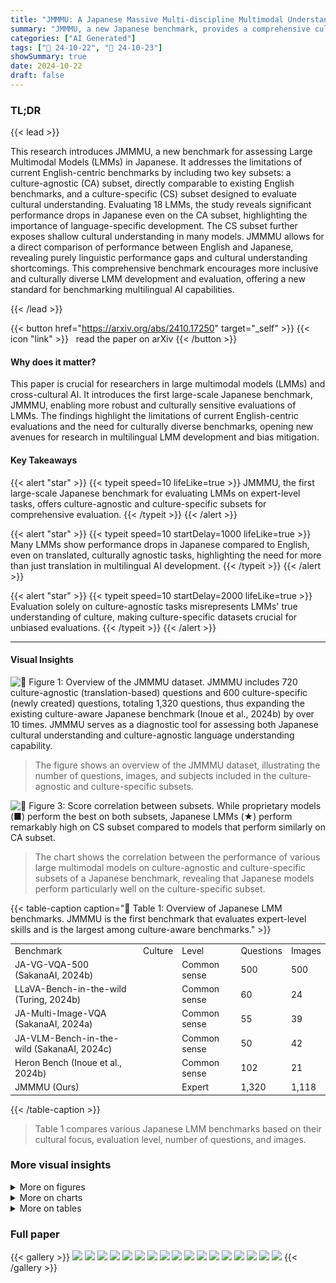 ```yaml
---
title: "JMMMU: A Japanese Massive Multi-discipline Multimodal Understanding Benchmark for Culture-aware Evaluation"
summary: "JMMMU, a new Japanese benchmark, provides a comprehensive culture-aware evaluation for Large Multimodal Models, revealing significant performance gaps and highlighting the need for culturally diverse ..."
categories: ["AI Generated"]
tags: ["🔖 24-10-22", "🤗 24-10-23"]
showSummary: true
date: 2024-10-22
draft: false
---
```


### TL;DR


{{< lead >}}

This research introduces JMMMU, a new benchmark for assessing Large Multimodal Models (LMMs) in Japanese.  It addresses the limitations of current English-centric benchmarks by including two key subsets: a culture-agnostic (CA) subset, directly comparable to existing English benchmarks, and a culture-specific (CS) subset designed to evaluate cultural understanding.  Evaluating 18 LMMs, the study reveals significant performance drops in Japanese even on the CA subset, highlighting the importance of language-specific development.  The CS subset further exposes shallow cultural understanding in many models. JMMMU allows for a direct comparison of performance between English and Japanese, revealing purely linguistic performance gaps and cultural understanding shortcomings. This comprehensive benchmark encourages more inclusive and culturally diverse LMM development and evaluation, offering a new standard for benchmarking multilingual AI capabilities.

{{< /lead >}}


{{< button href="https://arxiv.org/abs/2410.17250" target="_self" >}}
{{< icon "link" >}} &nbsp; read the paper on arXiv
{{< /button >}}

#### Why does it matter?
This paper is crucial for researchers in large multimodal models (LMMs) and cross-cultural AI. It introduces the first large-scale Japanese benchmark, JMMMU, enabling more robust and culturally sensitive evaluations of LMMs.  The findings highlight the limitations of current English-centric evaluations and the need for culturally diverse benchmarks, opening new avenues for research in multilingual LMM development and bias mitigation.
#### Key Takeaways

{{< alert "star" >}}
{{< typeit speed=10 lifeLike=true >}} JMMMU, the first large-scale Japanese benchmark for evaluating LMMs on expert-level tasks, offers culture-agnostic and culture-specific subsets for comprehensive evaluation. {{< /typeit >}}
{{< /alert >}}

{{< alert "star" >}}
{{< typeit speed=10 startDelay=1000 lifeLike=true >}} Many LMMs show performance drops in Japanese compared to English, even on translated, culturally agnostic tasks, highlighting the need for more than just translation in multilingual AI development. {{< /typeit >}}
{{< /alert >}}

{{< alert "star" >}}
{{< typeit speed=10 startDelay=2000 lifeLike=true >}} Evaluation solely on culture-agnostic tasks misrepresents LMMs' true understanding of culture, making culture-specific datasets crucial for unbiased evaluations. {{< /typeit >}}
{{< /alert >}}

------
#### Visual Insights



![](figures/figures_2_0.png "🔼 Figure 1: Overview of the JMMMU dataset. JMMMU includes 720 culture-agnostic (translation-based) questions and 600 culture-specific (newly created) questions, totaling 1,320 questions, thus expanding the existing culture-aware Japanese benchmark (Inoue et al., 2024b) by over 10 times. JMMMU serves as a diagnostic tool for assessing both Japanese cultural understanding and culture-agnostic language understanding capability.")

> The figure shows an overview of the JMMMU dataset, illustrating the number of questions, images, and subjects included in the culture-agnostic and culture-specific subsets.





![](charts/charts_6_0.png "🔼 Figure 3: Score correlation between subsets. While proprietary models (■) perform the best on both subsets, Japanese LMMs (★) perform remarkably high on CS subset compared to models that perform similarly on CA subset.")

> The chart shows the correlation between the performance of various large multimodal models on culture-agnostic and culture-specific subsets of a Japanese benchmark, revealing that Japanese models perform particularly well on the culture-specific subset.





{{< table-caption caption="🔽 Table 1: Overview of Japanese LMM benchmarks. JMMMU is the first benchmark that evaluates expert-level skills and is the largest among culture-aware benchmarks." >}}
<table id='6' style='font-size:14px'><tr><td>Benchmark</td><td>Culture</td><td>Level</td><td>Questions</td><td>Images</td></tr><tr><td>JA-VG-VQA-500 (SakanaAI, 2024b)</td><td></td><td>Common sense</td><td>500</td><td>500</td></tr><tr><td>LLaVA-Bench-in-the-wild (Turing, 2024b)</td><td></td><td>Common sense</td><td>60</td><td>24</td></tr><tr><td>JA-Multi-Image-VQA (SakanaAI, 2024a)</td><td></td><td>Common sense</td><td>55</td><td>39</td></tr><tr><td>JA-VLM-Bench-in-the-wild (SakanaAI, 2024c)</td><td></td><td>Common sense</td><td>50</td><td>42</td></tr><tr><td>Heron Bench (Inoue et al., 2024b)</td><td></td><td>Common sense</td><td>102</td><td>21</td></tr><tr><td>JMMMU (Ours)</td><td></td><td>Expert</td><td>1,320</td><td>1,118</td></tr></table>{{< /table-caption >}}

> Table 1 compares various Japanese LMM benchmarks based on their cultural focus, evaluation level, number of questions, and images.



### More visual insights

<details>
<summary>More on figures
</summary>


![](figures/figures_2_1.png "🔼 Figure 1: Overview of the JMMMU dataset. JMMMU includes 720 culture-agnostic (translation-based) questions and 600 culture-specific (newly created) questions, totaling 1,320 questions, thus expanding the existing culture-aware Japanese benchmark (Inoue et al., 2024b) by over 10 times. JMMMU serves as a diagnostic tool for assessing both Japanese cultural understanding and culture-agnostic language understanding capability.")

> The figure shows a pie chart illustrating the distribution of questions across various subjects in the JMMMU dataset, categorized into culture-agnostic and culture-specific subsets.


![](figures/figures_2_2.png "🔼 Figure 1: Overview of the JMMMU dataset. JMMMU includes 720 culture-agnostic (translation-based) questions and 600 culture-specific (newly created) questions, totaling 1,320 questions, thus expanding the existing culture-aware Japanese benchmark (Inoue et al., 2024b) by over 10 times. JMMMU serves as a diagnostic tool for assessing both Japanese cultural understanding and culture-agnostic language understanding capability.")

> The figure shows an overview of the JMMMU dataset, illustrating the composition of culture-agnostic and culture-specific questions and their distribution across various subjects.


![](figures/figures_4_0.png "🔼 Figure 1: Overview of the JMMMU dataset. JMMMU includes 720 culture-agnostic (translation-based) questions and 600 culture-specific (newly created) questions, totaling 1,320 questions, thus expanding the existing culture-aware Japanese benchmark (Inoue et al., 2024b) by over 10 times. JMMMU serves as a diagnostic tool for assessing both Japanese cultural understanding and culture-agnostic language understanding capability.")

> The figure shows an overview of the JMMMU dataset, detailing its composition of culture-agnostic and culture-specific questions and the number of questions and images.


![](figures/figures_7_0.png "🔼 Figure 1: Overview of the JMMMU dataset. JMMMU includes 720 culture-agnostic (translation-based) questions and 600 culture-specific (newly created) questions, totaling 1,320 questions, thus expanding the existing culture-aware Japanese benchmark (Inoue et al., 2024b) by over 10 times. JMMMU serves as a diagnostic tool for assessing both Japanese cultural understanding and culture-agnostic language understanding capability.")

> The figure shows a breakdown of the JMMMU dataset, illustrating the number of questions and images in culture-agnostic and culture-specific subsets, and highlighting the subjects covered.


![](figures/figures_8_0.png "🔼 Figure 1: Overview of the JMMMU dataset. JMMMU includes 720 culture-agnostic (translation-based) questions and 600 culture-specific (newly created) questions, totaling 1,320 questions, thus expanding the existing culture-aware Japanese benchmark (Inoue et al., 2024b) by over 10 times. JMMMU serves as a diagnostic tool for assessing both Japanese cultural understanding and culture-agnostic language understanding capability.")

> The figure shows a breakdown of the JMMMU dataset, illustrating the number of questions and images included in its culture-agnostic and culture-specific subsets, and highlighting its size and scope compared to existing benchmarks.


![](figures/figures_13_0.png "🔼 Figure 1: Overview of the JMMMU dataset. JMMMU includes 720 culture-agnostic (translation-based) questions and 600 culture-specific (newly created) questions, totaling 1,320 questions, thus expanding the existing culture-aware Japanese benchmark (Inoue et al., 2024b) by over 10 times. JMMMU serves as a diagnostic tool for assessing both Japanese cultural understanding and culture-agnostic language understanding capability.")

> The figure shows a breakdown of the JMMMU dataset, illustrating the number of questions and images in its culture-agnostic and culture-specific subsets, and highlighting its composition across various disciplines.


![](figures/figures_15_0.png "🔼 Figure 1: Overview of the JMMMU dataset. JMMMU includes 720 culture-agnostic (translation-based) questions and 600 culture-specific (newly created) questions, totaling 1,320 questions, thus expanding the existing culture-aware Japanese benchmark (Inoue et al., 2024b) by over 10 times. JMMMU serves as a diagnostic tool for assessing both Japanese cultural understanding and culture-agnostic language understanding capability.")

> The figure shows the overview of the JMMMU dataset, which includes 720 culture-agnostic and 600 culture-specific questions, totaling 1320 questions across various subjects, expanding on existing benchmarks.


![](figures/figures_15_1.png "🔼 Figure 1: Overview of the JMMMU dataset. JMMMU includes 720 culture-agnostic (translation-based) questions and 600 culture-specific (newly created) questions, totaling 1,320 questions, thus expanding the existing culture-aware Japanese benchmark (Inoue et al., 2024b) by over 10 times. JMMMU serves as a diagnostic tool for assessing both Japanese cultural understanding and culture-agnostic language understanding capability.")

> The figure shows a breakdown of the JMMMU dataset, illustrating the number of questions and images in culture-agnostic and culture-specific subsets, and highlighting its expansion compared to existing benchmarks.


![](figures/figures_15_2.png "🔼 Figure 1: Overview of the JMMMU dataset. JMMMU includes 720 culture-agnostic (translation-based) questions and 600 culture-specific (newly created) questions, totaling 1,320 questions, thus expanding the existing culture-aware Japanese benchmark (Inoue et al., 2024b) by over 10 times. JMMMU serves as a diagnostic tool for assessing both Japanese cultural understanding and culture-agnostic language understanding capability.")

> The figure shows a breakdown of the JMMMU dataset, illustrating its composition of culture-agnostic and culture-specific questions across various subject categories.


![](figures/figures_16_0.png "🔼 Figure 1: Overview of the JMMMU dataset. JMMMU includes 720 culture-agnostic (translation-based) questions and 600 culture-specific (newly created) questions, totaling 1,320 questions, thus expanding the existing culture-aware Japanese benchmark (Inoue et al., 2024b) by over 10 times. JMMMU serves as a diagnostic tool for assessing both Japanese cultural understanding and culture-agnostic language understanding capability.")

> The figure shows a visual overview of the JMMMU dataset, illustrating the number of questions, image, and subjects included in both the culture-agnostic and culture-specific subsets.


![](figures/figures_16_1.png "🔼 Figure 3: Score correlation between subsets. While proprietary models (■) perform the best on both subsets, Japanese LMMs (★) perform remarkably high on CS subset compared to models that perform similarly on CA subset.")

> The figure shows the correlation between the performance of Large Multimodal Models (LMMs) on culture-agnostic and culture-specific subsets of a Japanese benchmark.


![](figures/figures_16_2.png "🔼 Figure 1: Overview of the JMMMU dataset. JMMMU includes 720 culture-agnostic (translation-based) questions and 600 culture-specific (newly created) questions, totaling 1,320 questions, thus expanding the existing culture-aware Japanese benchmark (Inoue et al., 2024b) by over 10 times. JMMMU serves as a diagnostic tool for assessing both Japanese cultural understanding and culture-agnostic language understanding capability.")

> The figure shows an overview of the JMMMU dataset, which includes culture-agnostic and culture-specific questions and images to evaluate large multimodal models on Japanese cultural understanding and language capabilities.


![](figures/figures_16_3.png "🔼 Figure 1: Overview of the JMMMU dataset. JMMMU includes 720 culture-agnostic (translation-based) questions and 600 culture-specific (newly created) questions, totaling 1,320 questions, thus expanding the existing culture-aware Japanese benchmark (Inoue et al., 2024b) by over 10 times. JMMMU serves as a diagnostic tool for assessing both Japanese cultural understanding and culture-agnostic language understanding capability.")

> The figure shows the composition of the JMMMU dataset, detailing the number of questions, image count, and the breakdown into culture-agnostic and culture-specific subsets.


![](figures/figures_17_0.png "🔼 Figure 1: Overview of the JMMMU dataset. JMMMU includes 720 culture-agnostic (translation-based) questions and 600 culture-specific (newly created) questions, totaling 1,320 questions, thus expanding the existing culture-aware Japanese benchmark (Inoue et al., 2024b) by over 10 times. JMMMU serves as a diagnostic tool for assessing both Japanese cultural understanding and culture-agnostic language understanding capability.")

> The figure shows an overview of the JMMMU dataset, illustrating the distribution of culture-agnostic and culture-specific questions across various subjects.


![](figures/figures_17_1.png "🔼 Figure 1: Overview of the JMMMU dataset. JMMMU includes 720 culture-agnostic (translation-based) questions and 600 culture-specific (newly created) questions, totaling 1,320 questions, thus expanding the existing culture-aware Japanese benchmark (Inoue et al., 2024b) by over 10 times. JMMMU serves as a diagnostic tool for assessing both Japanese cultural understanding and culture-agnostic language understanding capability.")

> The figure shows an overview of the JMMMU dataset, illustrating the number of questions, images, and the breakdown between culture-agnostic and culture-specific subjects.


![](figures/figures_17_2.png "🔼 Figure 1: Overview of the JMMMU dataset. JMMMU includes 720 culture-agnostic (translation-based) questions and 600 culture-specific (newly created) questions, totaling 1,320 questions, thus expanding the existing culture-aware Japanese benchmark (Inoue et al., 2024b) by over 10 times. JMMMU serves as a diagnostic tool for assessing both Japanese cultural understanding and culture-agnostic language understanding capability.")

> The figure shows an overview of the JMMMU dataset, illustrating its composition of culture-agnostic and culture-specific questions and the subjects covered.


![](figures/figures_17_3.png "🔼 Figure 1: Overview of the JMMMU dataset. JMMMU includes 720 culture-agnostic (translation-based) questions and 600 culture-specific (newly created) questions, totaling 1,320 questions, thus expanding the existing culture-aware Japanese benchmark (Inoue et al., 2024b) by over 10 times. JMMMU serves as a diagnostic tool for assessing both Japanese cultural understanding and culture-agnostic language understanding capability.")

> The figure shows an overview of the JMMMU dataset, illustrating its composition of culture-agnostic and culture-specific questions and the overall number of questions and images.


![](figures/figures_17_4.png "🔼 Figure 1: Overview of the JMMMU dataset. JMMMU includes 720 culture-agnostic (translation-based) questions and 600 culture-specific (newly created) questions, totaling 1,320 questions, thus expanding the existing culture-aware Japanese benchmark (Inoue et al., 2024b) by over 10 times. JMMMU serves as a diagnostic tool for assessing both Japanese cultural understanding and culture-agnostic language understanding capability.")

> The figure shows an overview of the JMMMU dataset, illustrating its composition of culture-agnostic and culture-specific questions, totaling 1320 questions across various subjects.


![](figures/figures_17_5.png "🔼 Figure 1: Overview of the JMMMU dataset. JMMMU includes 720 culture-agnostic (translation-based) questions and 600 culture-specific (newly created) questions, totaling 1,320 questions, thus expanding the existing culture-aware Japanese benchmark (Inoue et al., 2024b) by over 10 times. JMMMU serves as a diagnostic tool for assessing both Japanese cultural understanding and culture-agnostic language understanding capability.")

> The figure shows a breakdown of the JMMMU dataset, illustrating the number of questions and images included in the culture-agnostic and culture-specific subsets.


![](figures/figures_17_6.png "🔼 Figure E: Examples in culture-specific subjects. The questions are created by Japanese native speakers and requires knowledge of Japanese culture.")

> The figure shows example questions from the culture-specific subset of the JMMMU benchmark, highlighting the cultural knowledge required to answer them.


![](figures/figures_17_7.png "🔼 Figure 6: Examples from each error type: (a) Lack of Knowledge, where the model does not know the necessary information; (b) Image Recognition Errors, where the model fails to correctly interpret the image; (c) Answer Rejection, where the model rejects to answer; and (d) Textual Misunderstanding, where the response is not aligned with the question.")

> Figure 6 shows four examples of GPT-40's errors in JMMMU, categorized by error type: lack of knowledge, image recognition error, answer rejection, and textual misunderstanding.


</details>



<details>
<summary>More on charts
</summary>


![](charts/charts_7_0.png "🔼 Figure 5: Error distribution over culture-specific subjects. Lack of Knowledge is the majority error type at over 50%.")

> The chart shows the distribution of error types in GPT-40's responses to culture-specific questions, with the majority (53.8%) being due to a lack of knowledge.


![](charts/charts_14_0.png "🔼 Figure 3: Score correlation between subsets. While proprietary models (■) perform the best on both subsets, Japanese LMMs (★) perform remarkably high on CS subset compared to models that perform similarly on CA subset.")

> The chart shows the correlation between the performance of various Large Multimodal Models (LMMs) on culture-agnostic and culture-specific subsets of a Japanese benchmark, highlighting the superior performance of Japanese LMMs on culture-specific tasks.


</details>



<details>
<summary>More on tables
</summary>


{{< table-caption caption="🔽 Table 2: Overall results. CA (EN) shows the result on culture agnostic subset in English. The rest of the results are average and individual subjects' scores on JMMMU. †denotes Japanese LMMs. The best-performing model among open source and proprietary models are in bold. Overall, the performance is up to 40.5% for open-source, and 58.6% for proprietary models, leaving great room for improvement." >}}
<table id='1' style='font-size:14px'><tr><td>Models</td><td>Overall (1,320)</td><td>CS (600)</td><td>CA (720)</td><td>CA (EN) (720)</td><td>Jpn. Art (150)</td><td>Jpn. Heritage (150)</td><td>Jpn. History (150)</td><td>World History (150)</td><td>Art & Psych. (90)</td><td>Business (150)</td><td>Science (120)</td><td>Health & Medicine (150)</td><td>Tech & Eng. (210)</td></tr><tr><td>Random</td><td>24.8</td><td>25.0</td><td>24.6</td><td>24.6</td><td>25.0</td><td>25.0</td><td>25.0</td><td>25.0</td><td>25.4</td><td>25.0</td><td>22.8</td><td>25.6</td><td>24.3</td></tr><tr><td>Open Source</td><td></td><td></td><td></td><td></td><td></td><td></td><td></td><td></td><td></td><td></td><td></td><td></td><td></td></tr><tr><td>LLa VA-OV-0.5B</td><td>26.0</td><td>23.3</td><td>28.2</td><td>29.4</td><td>22.7</td><td>22.7</td><td>24.0</td><td>24.0</td><td>26.7</td><td>27.3</td><td>24.2</td><td>30.7</td><td>30.0</td></tr><tr><td>Intern VL2-2B</td><td>28.3</td><td>29.2</td><td>27.6</td><td>31.9</td><td>31.3</td><td>22.7</td><td>30.7</td><td>32.0</td><td>30.0</td><td>30.0</td><td>30.8</td><td>25.3</td><td>24.8</td></tr><tr><td>xGen-MM</td><td>28.6</td><td>28.2</td><td>28.9</td><td>35.7</td><td>30.0</td><td>20.7</td><td>22.7</td><td>39.3</td><td>32.2</td><td>21.3</td><td>22.5</td><td>36.7</td><td>31.0</td></tr><tr><td>Phi-3v</td><td>29.5</td><td>26.5</td><td>31.9</td><td>37.6</td><td>31.3</td><td>18.7</td><td>29.3</td><td>26.7</td><td>26.7</td><td>28.7</td><td>25.8</td><td>37.3</td><td>36.2</td></tr><tr><td>LLaVA-1.6-13B</td><td>31.1</td><td>33.7</td><td>29.0</td><td>29.9</td><td>32.0</td><td>24.0</td><td>32.0</td><td>46.7</td><td>25.6</td><td>28.7</td><td>30.0</td><td>34.0</td><td>26.7</td></tr><tr><td>Idefics2-8B</td><td>31.9</td><td>37.0</td><td>27.6</td><td>35.1</td><td>40.7</td><td>24.0</td><td>30.0</td><td>53.3</td><td>32.2</td><td>22.7</td><td>22.5</td><td>32.0</td><td>29.0</td></tr><tr><td>Phi-3.5v</td><td>32.4</td><td>34.3</td><td>30.8</td><td>39.2</td><td>37.3</td><td>27.3</td><td>35.3</td><td>37.3</td><td>27.8</td><td>31.3</td><td>30.0</td><td>36.7</td><td>28.1</td></tr><tr><td>†LLaVA CALM2</td><td>34.9</td><td>41.5</td><td>29.4</td><td>29.9</td><td>42.7</td><td>36.7</td><td>40.0</td><td>46.7</td><td>27.8</td><td>26.0</td><td>26.7</td><td>34.0</td><td>31.0</td></tr><tr><td>Mantis 8B</td><td>35.5</td><td>39.5</td><td>32.2</td><td>36.0</td><td>42.0</td><td>30.0</td><td>35.3</td><td>50.7</td><td>37.8</td><td>28.0</td><td>31.7</td><td>37.3</td><td>29.5</td></tr><tr><td>CogVLM2-19B</td><td>36.1</td><td>39.7</td><td>33.1</td><td>36.8</td><td>39.3</td><td>24.0</td><td>36.0</td><td>59.3</td><td>28.9</td><td>32.7</td><td>30.8</td><td>30.0</td><td>38.6</td></tr><tr><td>Idefics3-8B</td><td>37.3</td><td>42.8</td><td>32.8</td><td>36.9</td><td>43.3</td><td>24.7</td><td>42.0</td><td>61.3</td><td>34.4</td><td>28.0</td><td>26.7</td><td>38.0</td><td>35.2</td></tr><tr><td>†EvoVLM JP v2</td><td>38.1</td><td>45.2</td><td>32.2</td><td>33.9</td><td>44.0</td><td>40.0</td><td>42.0</td><td>54.7</td><td>32.2</td><td>28.7</td><td>28.3</td><td>38.7</td><td>32.4</td></tr><tr><td>Intern VL2-8B</td><td>38.3</td><td>42.5</td><td>34.7</td><td>43.3</td><td>41.3</td><td>38.0</td><td>35.3</td><td>55.3</td><td>40.0</td><td>36.0</td><td>34.2</td><td>34.0</td><td>32.4</td></tr><tr><td>LLaVA-1.6-34B</td><td>39.8</td><td>43.2</td><td>37.1</td><td>45.7</td><td>42.0</td><td>36.0</td><td>40.7</td><td>54.0</td><td>42.2</td><td>41.3</td><td>25.0</td><td>36.7</td><td>39.0</td></tr><tr><td>LLaVA-OV-7B</td><td>40.5</td><td>43.0</td><td>38.5</td><td>45.1</td><td>36.0</td><td>30.7</td><td>37.3 -</td><td>68.0</td><td>41.1</td><td>36.7 -</td><td>31.7</td><td>38.7</td><td>42.4</td></tr><tr><td>Proprietary</td><td></td><td></td><td></td><td></td><td></td><td></td><td></td><td></td><td></td><td></td><td></td><td></td><td></td></tr><tr><td>Claude 3.5 Sonnet</td><td>50.8</td><td>51.0</td><td>50.6</td><td>52.1</td><td>39.3</td><td>46.7</td><td>54.7</td><td>63.3</td><td>53.3</td><td>56.7</td><td>51.7</td><td>55.3</td><td>41.0</td></tr><tr><td>Gemini 1.5 Pro</td><td>51.5</td><td>60.3</td><td>44.2</td><td>51.1</td><td>54.7</td><td>55.3</td><td>55.3</td><td>76.0</td><td>51.1</td><td>44.0</td><td>44.2</td><td>48.0</td><td>38.6</td></tr><tr><td>GPT-4o</td><td>58.6</td><td>66.7</td><td>51.8</td><td>52.1</td><td>60.7</td><td>70.7</td><td>58.7</td><td>76.7</td><td>53.3</td><td>55.3</td><td>45.8</td><td>61.3</td><td>45.2</td></tr><tr><td>Text Only</td><td></td><td></td><td></td><td></td><td></td><td></td><td></td><td></td><td></td><td></td><td></td><td></td><td></td></tr><tr><td>GPT-4o text</td><td>38.1</td><td>35.5</td><td>40.3</td><td>44.9</td><td>32.7</td><td>32.0</td><td>35.3</td><td>42.0</td><td>38.9</td><td>36.0</td><td>41.7</td><td>45.3</td><td>39.5</td></tr></table>{{< /table-caption >}}

> Table 2 presents the overall performance of various large multimodal models (LMMs) on the JMMMU benchmark, broken down by model type, subset (culture-agnostic and culture-specific), and individual subject areas, showing the overall performance and highlighting the best-performing models.


{{< table-caption caption="🔽 Table 3: The effect of translation. Each column shows the model performance when image (I) and text (T) are in Japanese (jp) or in English (en). Δ₁ shows the difference from IenTen." >}}
<br><table id='6' style='font-size:14px'><tr><td>Model</td><td>IenTen</td><td>IenTjp(△1)</td><td>IjpTjp(△2)</td></tr><tr><td>LLaVA-1.6-13B</td><td>26.4</td><td>31.9 (+5.5)</td><td>29.2 (+2.8)</td></tr><tr><td>Phi-3.5v</td><td>39.2</td><td>33.6 (-5.6)</td><td>31.1 (-8.1)</td></tr><tr><td>LLaVA-CALM2</td><td>29.4</td><td>28.3 (-1.1)</td><td>31.4 (+2.0)</td></tr><tr><td>CogVLM2-19B</td><td>32.8</td><td>31.9 (-0.9)</td><td>34.4 (+1.6)</td></tr><tr><td>EvoVLM JP v2</td><td>30.0</td><td>30.8 (+0.8)</td><td>28.6 (-1.4)</td></tr><tr><td>Intern VL2-8B</td><td>43.9</td><td>38.3 (-5.6)</td><td>37.2 (-6.7)</td></tr><tr><td>LLaVA-1.6-34B</td><td>43.6</td><td>40.8 (-2.8)</td><td>38.9 (-4.7)</td></tr><tr><td>LLaVA-OV-7B</td><td>45.0</td><td>38.3 (-6.7)</td><td>35.6 (-9.4)</td></tr></table>{{< /table-caption >}}

> Table 3 shows the impact of translating image and text on the performance of various LLMs in a culture-agnostic subset of the JMMMU benchmark.


{{< table-caption caption="🔽 Table A: LMM's Japanese support." >}}
<table id='11' style='font-size:14px'><tr><td></td><td>JMMMU</td><td></td><td colspan="2">Japanese support</td></tr><tr><td>Model</td><td>Overall</td><td>Base LLM</td><td>LLM</td><td>LMM</td></tr><tr><td>Open Source</td><td></td><td></td><td></td><td></td></tr><tr><td>xGen-MM</td><td>28.6</td><td>Phi-3</td><td>X</td><td>X</td></tr><tr><td>Mantis 8B</td><td>35.5</td><td>Llama 3</td><td>X</td><td>X</td></tr><tr><td>Idefics2-8B</td><td>31.9</td><td>Mistral v0.1</td><td>?</td><td>X</td></tr><tr><td>Idefics3-8B</td><td>37.3</td><td>Llama 3</td><td>X</td><td>X</td></tr><tr><td>CogVLM2-19B</td><td>36.1</td><td>Llama 3</td><td>X</td><td>X</td></tr><tr><td>InternVL2-2B</td><td>28.3</td><td>InternLM2</td><td>X</td><td>X</td></tr><tr><td>InternVL2-8B</td><td>38.3</td><td>InternLM2</td><td>X</td><td>X</td></tr><tr><td>LLaVA-1.6 13B</td><td>31.1</td><td>Vicuna v1.5</td><td>X</td><td>X</td></tr><tr><td>LLaVA-1.6 34B</td><td>39.8</td><td>Nous Hermes 2 Yi</td><td>X</td><td>X</td></tr><tr><td>LLaVA-OneVision 0.5B</td><td>26.0</td><td>Qwen2</td><td></td><td>X</td></tr><tr><td>LLaVA-OneVision 7B</td><td>40.5</td><td>Qwen2</td><td></td><td>X</td></tr><tr><td>Phi-3 Vision</td><td>29.5</td><td>Phi-3</td><td>X</td><td>X</td></tr><tr><td>Phi-3.5 Vision</td><td>32.4</td><td>Phi-3.5</td><td></td><td>X</td></tr><tr><td>†LLaVA CALM2</td><td>34.9</td><td>CALM2</td><td></td><td>V</td></tr><tr><td>†EvoVLM JP v2</td><td>38.1</td><td>(merged model) -</td><td></td><td></td></tr><tr><td>Closed Source</td><td></td><td></td><td></td><td></td></tr><tr><td>Claude 3.5 Sonnet</td><td>50.8</td><td>?</td><td>?</td><td>V</td></tr><tr><td>Gemini 1.5 Pro</td><td>51.5</td><td>?</td><td>?</td><td>V</td></tr><tr><td>GPT-4o</td><td>58.6</td><td>?</td><td>?</td><td></td></tr></table>{{< /table-caption >}}

> Table A summarizes whether each large multimodal model (LMM) officially supports Japanese, indicating official support with a checkmark and lack of support with an X.


{{< table-caption caption="🔽 Table 2: Overall results. CA (EN) shows the result on culture agnostic subset in English. The rest of the results are average and individual subjects' scores on JMMMU. †denotes Japanese LMMs. The best-performing model among open source and proprietary models are in bold. Overall, the performance is up to 40.5% for open-source, and 58.6% for proprietary models, leaving great room for improvement." >}}
<br><table id='1' style='font-size:14px'><tr><td></td><td>IenTen</td><td>IenTjp(△1)</td><td>IjpTjp(△2)</td></tr><tr><td>Open source</td><td></td><td></td><td></td></tr><tr><td>LLaVA-OV-0.5B</td><td>28.9</td><td>28.9 (±0.0)</td><td>29.7 (+0.8)</td></tr><tr><td>Intern VL2-2B</td><td>32.5</td><td>29.7 (-2.8)</td><td>28.6 (-3.9)</td></tr><tr><td>xGen-MM</td><td>36.7</td><td>28.3 (-8.4)</td><td>28.3 (-8.4)</td></tr><tr><td>Phi-3v</td><td>35.0</td><td>31.7 (-3.3)</td><td>29.7 (-5.3)</td></tr><tr><td>LLaVA-1.6-13B</td><td>26.4</td><td>31.9 (+5.5)</td><td>29.2 (+2.8)</td></tr><tr><td>Idefics2-8b</td><td>28.9</td><td>28.1 (-0.8)</td><td>28.1 (-0.8)</td></tr><tr><td>Phi-3.5v</td><td>39.2</td><td>33.6 (-5.6)</td><td>31.1 (-8.1)</td></tr><tr><td>†LLaVA-CALM2</td><td>29.4</td><td>28.3 (-1.1)</td><td>31.4 (+2.0)</td></tr><tr><td>Mantis 8B</td><td>32.5</td><td>31.1 (-1.4)</td><td>31.4 (-1.1)</td></tr><tr><td>CogVLM2-19B</td><td>32.8</td><td>31.9 (-0.9)</td><td>34.4 (+1.6)</td></tr><tr><td>Idefics3-8b</td><td>33.1</td><td>31.7 (-1.4)</td><td>29.7 (-3.4)</td></tr><tr><td>†EvoVLM JP v2</td><td>30.0</td><td>30.8 (+0.8)</td><td>28.6 (-1.4)</td></tr><tr><td>Intern VL2-8B</td><td>43.9</td><td>38.3 (-5.6)</td><td>37.2 (-6.7)</td></tr><tr><td>LLaVA-1.6-34B</td><td>43.6</td><td>40.8 (-2.8)</td><td>38.9 (-4.7)</td></tr><tr><td>LLaVA-OV-7B</td><td>45.0</td><td>38.3 (-6.7)</td><td>35.6 (-9.4)</td></tr><tr><td>Proprietary</td><td></td><td></td><td></td></tr><tr><td>Claude 3.5 Sonnet</td><td>53.6</td><td>56.4 (+2.8)</td><td>54.2 (+0.6)</td></tr><tr><td>Gemini1.5Pro</td><td>50.6</td><td>42.2 (-8.4)</td><td>42.2 (-8.4)</td></tr><tr><td>GPT-4o</td><td>48.1</td><td>55.3 (+7.2)</td><td>53.1 (+5.0)</td></tr></table>{{< /table-caption >}}

> Table 2 presents the overall performance of various LLMs on the JMMMU benchmark, broken down by model type, subset (culture-agnostic and culture-specific), and individual subject areas, showing the average and best performing models.


{{< table-caption caption="🔽 Table 1: Overview of Japanese LMM benchmarks. JMMMU is the first benchmark that evaluates expert-level skills and is the largest among culture-aware benchmarks." >}}
<br><table id='33' style='font-size:18px'><tr><td>A.</td><td>オペラント条件付け (Operant conditioning)</td></tr><tr><td>B.</td><td>古典的条件付け (Classical conditioning)</td></tr><tr><td>C.</td><td>準備された条件付け (Prepared conditioning)</td></tr><tr><td>D.</td><td>自己実現 (Self-actualization)</td></tr><tr><td>E.</td><td>観察学習 (Observational learning)</td></tr></table>{{< /table-caption >}}

> Table 1 compares various Japanese LMM benchmarks across different aspects such as culture focus, knowledge level, and the number of questions and images.


{{< table-caption caption="🔽 Table 2: Overall results. CA (EN) shows the result on culture agnostic subset in English. The rest of the results are average and individual subjects' scores on JMMMU. †denotes Japanese LMMs. The best-performing model among open source and proprietary models are in bold. Overall, the performance is up to 40.5% for open-source, and 58.6% for proprietary models, leaving great room for improvement." >}}
<table id='40' style='font-size:14px'><tr><td colspan="2">on the stock market in 1932?) Options:</td><td>年度</td><td>インフレ率, %</td><td>株式市場の収益率, %</td><td>T-Bill 収益, %</td></tr><tr><td></td><td></td><td>1929</td><td>-0.2</td><td>-14.5</td><td>4.8</td></tr><tr><td>A.</td><td>-14.33%</td><td>1930</td><td>-6.0</td><td>-28.3</td><td>2.4</td></tr><tr><td>B.</td><td>-23.72%</td><td>1931</td><td>-9.5</td><td>-43.9</td><td>1.1</td></tr><tr><td>C.</td><td>0.45%</td><td>1932</td><td>-10.3</td><td>-9.9</td><td>1.0</td></tr><tr><td>D.</td><td>56.52%</td><td>1933</td><td>0.5</td><td>57.3</td><td>0.3</td></tr></table>{{< /table-caption >}}

> Table 2 presents the overall performance of various Large Multimodal Models (LMMs) on the JMMMU benchmark, broken down by model type, subset (culture-agnostic or culture-specific), and individual subject area.


{{< table-caption caption="🔽 Table A: LMMs' Japanese support." >}}
<table id='51' style='font-size:16px'><tr><td>A.</td><td>行列の通常の走査 (Normal traversal of the matrix.)</td><td>行列 : 1→ 2→③→4</td></tr><tr><td></td><td>行列の行ごとの走査 (Row-wise traversal of the matrix.)</td><td>5 →6→I ↑ 早 10←11</td></tr><tr><td></td><td>行列の列ごとの走査 (Column-wise traversal of the matrix.)</td><td>13←14← 15←16</td></tr><tr><td></td><td>行列のスパイ ラル走査 (spiral traversal of the matrix.)</td><td>出力 : 1,2,3,4,8,12,16,15,14,13,9,9,5,6, 7,11, 10</td></tr></table>{{< /table-caption >}}

> This table summarizes whether each large multimodal model (LMM) officially supports Japanese.


</details>


### Full paper

{{< gallery >}}
<img src="paper_images/1.png" class="grid-w50 md:grid-w33 xl:grid-w25" />
<img src="paper_images/2.png" class="grid-w50 md:grid-w33 xl:grid-w25" />
<img src="paper_images/3.png" class="grid-w50 md:grid-w33 xl:grid-w25" />
<img src="paper_images/4.png" class="grid-w50 md:grid-w33 xl:grid-w25" />
<img src="paper_images/5.png" class="grid-w50 md:grid-w33 xl:grid-w25" />
<img src="paper_images/6.png" class="grid-w50 md:grid-w33 xl:grid-w25" />
<img src="paper_images/7.png" class="grid-w50 md:grid-w33 xl:grid-w25" />
<img src="paper_images/8.png" class="grid-w50 md:grid-w33 xl:grid-w25" />
<img src="paper_images/9.png" class="grid-w50 md:grid-w33 xl:grid-w25" />
<img src="paper_images/10.png" class="grid-w50 md:grid-w33 xl:grid-w25" />
<img src="paper_images/11.png" class="grid-w50 md:grid-w33 xl:grid-w25" />
<img src="paper_images/12.png" class="grid-w50 md:grid-w33 xl:grid-w25" />
<img src="paper_images/13.png" class="grid-w50 md:grid-w33 xl:grid-w25" />
<img src="paper_images/14.png" class="grid-w50 md:grid-w33 xl:grid-w25" />
<img src="paper_images/15.png" class="grid-w50 md:grid-w33 xl:grid-w25" />
<img src="paper_images/16.png" class="grid-w50 md:grid-w33 xl:grid-w25" />
<img src="paper_images/17.png" class="grid-w50 md:grid-w33 xl:grid-w25" />
{{< /gallery >}}